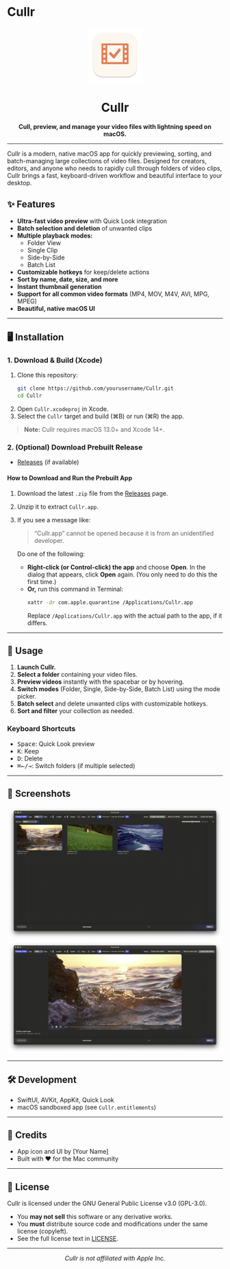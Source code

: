 # Cullr

<p align="center">
  <img src="Cullr/Assets.xcassets/AppIcon.appiconset/1024-mac.png" alt="Cullr App Icon" width="128" height="128" />
</p>

<h1 align="center">Cullr</h1>

<p align="center">
  <b>Cull, preview, and manage your video files with lightning speed on macOS.</b>
</p>

---

Cullr is a modern, native macOS app for quickly previewing, sorting, and batch-managing large collections of video files. Designed for creators, editors, and anyone who needs to rapidly cull through folders of video clips, Cullr brings a fast, keyboard-driven workflow and beautiful interface to your desktop.

## ✨ Features

- **Ultra-fast video preview** with Quick Look integration
- **Batch selection and deletion** of unwanted clips
- **Multiple playback modes:**
  - Folder View
  - Single Clip
  - Side-by-Side
  - Batch List
- **Customizable hotkeys** for keep/delete actions
- **Sort by name, date, size, and more**
- **Instant thumbnail generation**
- **Support for all common video formats** (MP4, MOV, M4V, AVI, MPG, MPEG)
- **Beautiful, native macOS UI**

---

## 🖥️ Installation

### 1. Download & Build (Xcode)

1. Clone this repository:
   ```sh
   git clone https://github.com/yourusername/Cullr.git
   cd Cullr
   ```
2. Open `Cullr.xcodeproj` in Xcode.
3. Select the `Cullr` target and build (⌘B) or run (⌘R) the app.

> **Note:** Cullr requires macOS 13.0+ and Xcode 14+.

### 2. (Optional) Download Prebuilt Release
- [Releases](https://github.com/yourusername/Cullr/releases) (if available)

#### How to Download and Run the Prebuilt App

1. Download the latest `.zip` file from the [Releases](https://github.com/yourusername/Cullr/releases) page.
2. Unzip it to extract `Cullr.app`.
3. If you see a message like:
   > “Cullr.app” cannot be opened because it is from an unidentified developer.
   
   Do one of the following:
   - **Right-click (or Control-click) the app** and choose **Open**. In the dialog that appears, click **Open** again. (You only need to do this the first time.)
   - **Or,** run this command in Terminal:
     ```sh
     xattr -dr com.apple.quarantine /Applications/Cullr.app
     ```
     Replace `/Applications/Cullr.app` with the actual path to the app, if it differs.

---

## 🚀 Usage

1. **Launch Cullr.**
2. **Select a folder** containing your video files.
3. **Preview videos** instantly with the spacebar or by hovering.
4. **Switch modes** (Folder, Single, Side-by-Side, Batch List) using the mode picker.
5. **Batch select** and delete unwanted clips with customizable hotkeys.
6. **Sort and filter** your collection as needed.

### Keyboard Shortcuts
- <kbd>Space</kbd>: Quick Look preview
- <kbd>K</kbd>: Keep
- <kbd>D</kbd>: Delete
- <kbd>⌘←/→</kbd>: Switch folders (if multiple selected)

---

## 📸 Screenshots

<p align="center">
  <img src="docs/screenshot-folder-view.png" alt="Cullr Folder View" width="600" />
  <br/>
  <img src="docs/screenshot-single-clip.png" alt="Cullr Single Clip" width="600" />
</p>

---

## 🛠️ Development

- SwiftUI, AVKit, AppKit, Quick Look
- macOS sandboxed app (see `Cullr.entitlements`)

---

## 🙏 Credits

- App icon and UI by [Your Name]
- Built with ❤️ for the Mac community

---

## 📄 License

Cullr is licensed under the GNU General Public License v3.0 (GPL-3.0).

- You **may not sell** this software or any derivative works.
- You **must** distribute source code and modifications under the same license (copyleft).
- See the full license text in [LICENSE](LICENSE).

---

<p align="center">
  <i>Cullr is not affiliated with Apple Inc.</i>
</p>